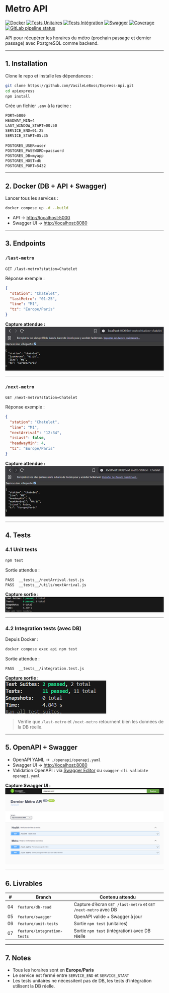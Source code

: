 # Metro API

[![Docker](https://img.shields.io/badge/docker-ready-blue)](https://www.docker.com/)
[![Tests Unitaires](https://img.shields.io/badge/tests-unit-green)]()
[![Tests Intégration](https://img.shields.io/badge/tests-integration-yellow)]()
[![Swagger](https://img.shields.io/badge/swagger-ui-blue)](http://localhost:8080)
[![Coverage](https://img.shields.io/badge/coverage-100%25-brightgreen)]()
[![GitLab pipeline status](https://img.shields.io/gitlab.com/VasileLeBoss/apiexpress/badges/master/pipeline.svg)](https://gitlab.com/VasileLeBoss/apiexpress/badges/master/pipeline.svg)

API pour récupérer les horaires du métro (prochain passage et dernier passage) avec PostgreSQL comme backend.

---

## 1. Installation

Clone le repo et installe les dépendances :

```bash
git clone https://github.com/VasileLeBoss/Express-Api.git
cd apiexpress
npm install
```

Crée un fichier `.env` à la racine :

```env
PORT=5000
HEADWAY_MIN=4
LAST_WINDOW_START=00:50
SERVICE_END=01:25
SERVICE_START=05:35

POSTGRES_USER=user
POSTGRES_PASSWORD=password
POSTGRES_DB=myapp
POSTGRES_HOST=db
POSTGRES_PORT=5432
```

---

## 2. Docker (DB + API + Swagger)

Lancer tous les services :

```bash
docker compose up -d --build
```

- API → [http://localhost:5000](http://localhost:5000)
- Swagger UI → [http://localhost:8080](http://localhost:8080)

---

## 3. Endpoints

### `/last-metro`

```http
GET /last-metro?station=Chatelet
```

Réponse exemple :

```json
{
  "station": "Chatelet",
  "lastMetro": "01:25",
  "line": "M1",
  "tz": "Europe/Paris"
}
```

**Capture attendue :**  
![Capture /last-metro](./screenshots/last-metro.png)

---

### `/next-metro`

```http
GET /next-metro?station=Chatelet
```

Réponse exemple :

```json
{
  "station": "Chatelet",
  "line": "M1",
  "nextArrival": "12:34",
  "isLast": false,
  "headwayMin": 4,
  "tz": "Europe/Paris"
}
```

**Capture attendue :**  
![Capture /next-metro](./screenshots/next-metro.png)

---

## 4. Tests

### 4.1 Unit tests

```bash
npm test
```

Sortie attendue :

```
PASS  __tests__/nextArrival.test.js
PASS  __tests__/utils/nextArrival.js
```

**Capture sortie :**  
![Unit tests](./screenshots/unit-tests.png)

---

### 4.2 Integration tests (avec DB)

Depuis Docker :

```bash
docker compose exec api npm test
```

Sortie attendue :

```
PASS  __tests__/integration.test.js
```

**Capture sortie :**  
![Integration tests](./screenshots/integration-tests.png)

> Vérifie que `/last-metro` et `/next-metro` retournent bien les données de la DB réelle.

---

## 5. OpenAPI + Swagger

- OpenAPI YAML → `./openapi/openapi.yaml`
- Swagger UI → [http://localhost:8080](http://localhost:8080)
- Validation OpenAPI : via [Swagger Editor](https://editor.swagger.io/) ou `swagger-cli validate openapi.yaml`

**Capture Swagger UI :**  
![Swagger UI](./screenshots/swagger-ui.png)

---

## 6. Livrables

| #   | Branch                      | Contenu attendu                                                |
| --- | --------------------------- | -------------------------------------------------------------- |
| 04  | `feature/db-read`           | Capture d’écran `GET /last-metro` et `GET /next-metro` avec DB |
| 05  | `feature/swagger`           | OpenAPI valide + Swagger à jour                                |
| 06  | `feature/unit-tests`        | Sortie `npm test` (unitaires)                                  |
| 07  | `feature/integration-tests` | Sortie `npm test` (intégration) avec DB réelle                 |

---

## 7. Notes

- Tous les horaires sont en **Europe/Paris**
- Le service est fermé entre `SERVICE_END` et `SERVICE_START`
- Les tests unitaires ne nécessitent pas de DB, les tests d’intégration utilisent la DB réelle.
